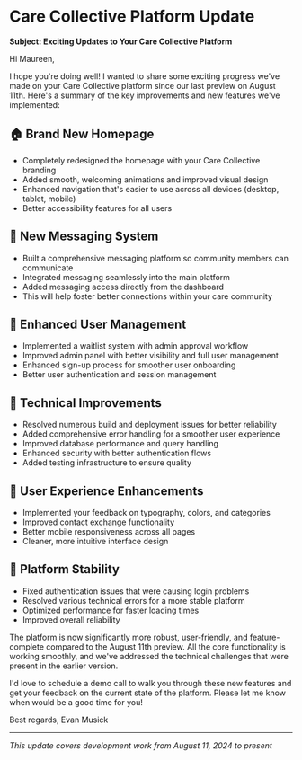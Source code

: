# Care Collective Platform Update

**Subject: Exciting Updates to Your Care Collective Platform**

Hi Maureen,

I hope you're doing well! I wanted to share some exciting progress we've made on your Care Collective platform since our last preview on August 11th. Here's a summary of the key improvements and new features we've implemented:

## 🏠 **Brand New Homepage**
- Completely redesigned the homepage with your Care Collective branding
- Added smooth, welcoming animations and improved visual design
- Enhanced navigation that's easier to use across all devices (desktop, tablet, mobile)
- Better accessibility features for all users

## 💬 **New Messaging System**
- Built a comprehensive messaging platform so community members can communicate
- Integrated messaging seamlessly into the main platform
- Added messaging access directly from the dashboard
- This will help foster better connections within your care community

## 👥 **Enhanced User Management**
- Implemented a waitlist system with admin approval workflow
- Improved admin panel with better visibility and full user management
- Enhanced sign-up process for smoother user onboarding
- Better user authentication and session management

## 🔧 **Technical Improvements**
- Resolved numerous build and deployment issues for better reliability
- Added comprehensive error handling for a smoother user experience
- Improved database performance and query handling
- Enhanced security with better authentication flows
- Added testing infrastructure to ensure quality

## 🎨 **User Experience Enhancements**
- Implemented your feedback on typography, colors, and categories
- Improved contact exchange functionality
- Better mobile responsiveness across all pages
- Cleaner, more intuitive interface design

## 🚀 **Platform Stability**
- Fixed authentication issues that were causing login problems
- Resolved various technical errors for a more stable platform
- Optimized performance for faster loading times
- Improved overall reliability

The platform is now significantly more robust, user-friendly, and feature-complete compared to the August 11th preview. All the core functionality is working smoothly, and we've addressed the technical challenges that were present in the earlier version.

I'd love to schedule a demo call to walk you through these new features and get your feedback on the current state of the platform. Please let me know when would be a good time for you!

Best regards,
Evan Musick

---
*This update covers development work from August 11, 2024 to present*